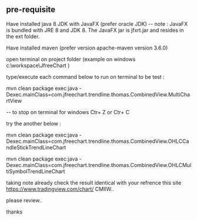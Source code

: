 pre-requisite
------------

Have installed java 8 JDK with JavaFX (prefer oracle JDK)
-- note : JavaFX is bundled with JRE 8 and JDK 8. The JavaFX jar is jfxrt.jar and resides in the ext folder.

Have installed maven (prefer version apache-maven version 3.6.0)


open terminal on project folder (example on windows c:\\workspace\JfreeChart )

type/execute each command below to run on terminal to be test :

mvn clean package exec:java -Dexec.mainClass=com.jfreechart.trendline.thomas.CombinedView.MultiChartView

-- to stop on terminal for windows Ctr+ Z or Ctr+ C

try the another below :

mvn clean package exec:java -Dexec.mainClass=com.jfreechart.trendline.thomas.CombinedView.OHLCCandleStickTrendLineChart

mvn clean package exec:java -Dexec.mainClass=com.jfreechart.trendline.thomas.CombinedView.OHLCMultiSymbolTrendLineChart

taking note already check the result identical with your refrence this site https://www.tradingview.com/chart/  CMIIW..

please review..

thanks
